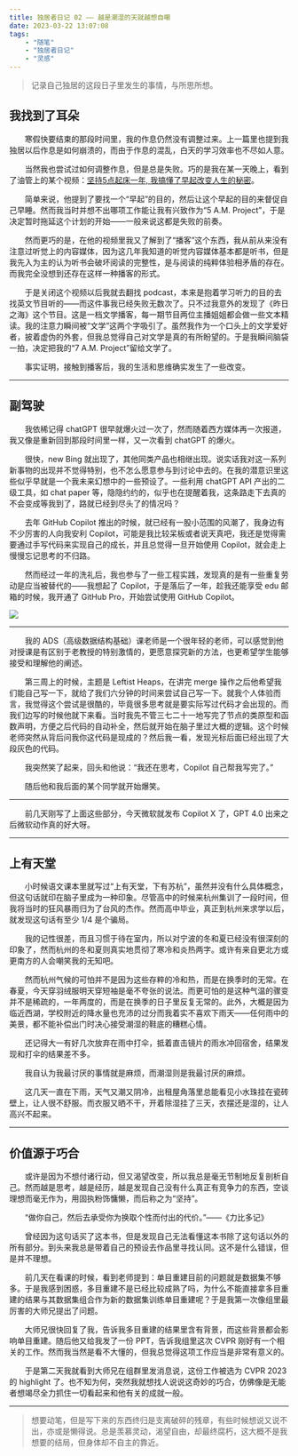 ```yaml
---
title: 独居者日记 02 —— 越是潮湿的天就越想自嘲
date: 2023-03-22 13:07:08
tags:
    - "随笔"
    - "独居者日记"
    - "灵感"
---
```


> 记录自己独居的这段日子里发生的事情，与所思所想。

<!-- more -->

## 我找到了耳朵

　　寒假快要结束的那段时间里，我的作息仍然没有调整过来。上一篇里也提到我独居以后作息是如何崩溃的，而由于作息的混乱，白天的学习效率也不尽如人意。

　　当然我也尝试过如何调整作息，但是总是失败。巧的是我在某一天晚上，看到了油管上的某个视频：[坚持5点起床一年, 我搞懂了早起改变人生的秘密](https://www.youtube.com/watch?v=4zXTyc2ZjXM)。

　　简单来说，他提到了要找一个“早起”的目的，然后让这个早起的目的来督促自己早睡。然而我当时并想不出哪项工作能让我有兴致作为“5 A.M. Project”，于是决定暂时拖延这个计划的开始——一般来说这都是失败的前奏。

　　然而更巧的是，在他的视频里我又了解到了“播客”这个东西，我从前从来没有注意过听觉上的内容媒体，因为这几年我知道的听觉内容媒体基本都是听书，但是我先入为主的认为听书会破坏阅读的完整性，是与阅读的纯粹体验相矛盾的存在。而我完全没想到还存在这样一种播客的形式。

　　于是关闭这个视频以后我就去翻找 podcast，本来是抱着学习听力的目的去找英文节目听的——而这件事我已经失败无数次了。只不过我意外的发现了《昨日之海》这个节目。这是一档文学播客，每一期节目两位主播姐姐都会做一些文本精读。我的注意力瞬间被“文学”这两个字吸引了。虽然我作为一个口头上的文学爱好者，披着虚伪的外套，但我总觉得自己对文学是真的有所盼望的。于是我瞬间脑袋一拍，决定把我的“7 A.M. Project”留给文学了。

　　事实证明，接触到播客后，我的生活和思维确实发生了一些改变。

---

## 副驾驶

　　我依稀记得 chatGPT 很早就爆火过一次了，然而随着西方媒体再一次报道，我又像是重新回到那段时间里一样，又一次看到 chatGPT 的爆火。

　　很快，new Bing 就出现了，其他同类产品也相继出现。说实话我对这一系列新事物的出现并不觉得特别，也不怎么愿意参与到讨论中去的。在我的潜意识里这些似乎早就是一个我未来幻想中的一些预设了。一些利用 chatGPT API 产出的二级工具，如 chat paper 等，隐隐约约的，似乎也在提醒着我，这条路走下去真的不会变成等我到了，路就已经到尽头了的情况吗？

　　去年 GitHub Copilot 推出的时候，就已经有一股小范围的风潮了，我身边有不少厉害的人向我安利 Copilot，可能是我比较呆板或者说天真吧，我还是觉得需要通过手写代码来实现自己的成长，并且总觉得一旦开始使用 Copilot，就会走上慢慢忘记思考的不归路。

　　然而经过一年的洗礼后，我也参与了一些工程实践，发现真的是有一些重复劳动是应当被替代的——我想起了 Copilot，于是落后了一年，趁我还能享受 edu 邮箱的时候，我开通了 GitHub Pro，开始尝试使用 GitHub Copilot。

![](GitHubPro.jpeg)

---

　　我的 ADS（高级数据结构基础）课老师是一个很年轻的老师，可以感觉到他对授课是有区别于老教授的特别激情的，更愿意探究新的方法，也更希望学生能够接受和理解他的阐述。

　　第三周上的时候，主题是 Leftist Heaps，在讲完 merge 操作之后他希望我们能自己写一下，就给了我们六分钟的时间来尝试自己写一下。就我个人体验而言，我觉得这个尝试是很酷的，毕竟很多思考就是要实际写过代码才会出现的。而我们边写的时候他就下来看。当时我先不管三七二十一地写完了节点的类原型和函数声明，方便之后代码的自动补全，然后就开始在脑子里过大概的逻辑。这个时候老师突然从背后问我你这代码是现成的？然后我一看，发现光标后面已经出现了大段灰色的代码。

　　我突然笑了起来，回头和他说：“我还在思考，Copilot 自己帮我写完了。”

　　随后他和我后面的某个同学就开始爆笑。

---

　　前几天刚写了上面这些部分，今天微软就发布 Copilot X 了，GPT 4.0 出来之后微软动作真的好大呀。

---

## 上有天堂

　　小时候语文课本里就写过“上有天堂，下有苏杭”，虽然并没有什么具体概念，但这句话就印在脑子里成为一种印象。尽管高中的时候来杭州集训了一段时间，但我将当时的狂风暴雨归为了台风的杰作。然而高中毕业，真正到杭州来求学以后，就发现这句话有至少 1/4 是个骗局。

　　我的记性很差，而且习惯于待在室内，所以对宁波的冬和夏已经没有很深刻的印象了，然而杭州的冬和夏则真实地贯彻了寒冷和炎热两字。或许有来自更北方或更南方的人会嘲笑我的无知吧。

　　然而杭州气候的可怕并不是因为这些存粹的冷和热，而是在换季时的无常。在春夏，今天穿羽绒服明天穿短袖是毫不夸张的说法。而更可怕的是这种气温的骤变并不是稀疏的，一年两度的，而是在换季的日子里反复无常的。此外，大概是因为临近西湖，学校附近的降水量也充沛的过分而我着实不喜欢下雨天——任何雨中的美景，都不能补偿出门时决心接受潮湿的鞋底的糟糕心情。

　　还记得大一有好几次放弃在雨中打伞，抵着直击镜片的雨水冲回宿舍，结果发现和打伞的结果差不多。

　　我自认为我最讨厌的事情就是麻烦，而潮湿则是我最讨厌的麻烦。

　　这几天一直在下雨，天气又潮又阴冷，出租屋角落里总能看见小水珠挂在瓷砖壁上，让人很不舒服。而衣服又晒不干，开着除湿挂了三天，衣摆还是湿的，让人高兴不起来。

---

## 价值源于巧合

　　或许是因为不想付诸行动，但又渴望改变，所以我总是毫无节制地反复剖析自己。然而越是思考，越是经历，越是发现自己没有什么真正有竞争力的东西，空谈理想而毫无作为，用固执粉饰慵懒，而后称之为“坚持”。

　　“做你自己，然后去承受你为换取个性而付出的代价。”——《力比多记》

　　曾经因为这句话买了这本书，但是发现自己无法看懂这本书除了这句话以外的所有部分。到头来我总是带着自己的预设去作品里寻找认同。这不是什么错误，但是并不理想。

　　前几天在看课的时候，看到老师提到：单目重建目前的问题就是数据集不够多。于是我感到困惑，多目重建不是已经比较成熟了吗，为什么不能直接拿多目重建的结果与其数据集组合作为新的数据集训练单目重建呢？于是我第一次像组里最厉害的大师兄提出了问题。

　　大师兄很快回复了我，告诉我多目重建的结果里含有背景，而这些背景都会影响单目重建。随后他又给我发了一份 PPT，告诉我组里这次 CVPR 刚好有一个相关的工作。然而我当然是看不大懂的，但我总觉得这项工作应当是非常有意义的。

　　于是第二天我就看到大师兄在组群里发消息说，这份工作被选为 CVPR 2023 的 highlight 了。也不知为何，突然我就想找人说说这奇妙的巧合，仿佛像是无能者想竭尽全力抓住一切看起来和他有关的成就一般。

---

> 想要动笔，但是写下来的东西终归是支离破碎的残章，有些时候想说又说不出，亦或是懒得说。总是羡慕灵动，渴望自由，却最终腐朽，这大概不是我想要的结局，但身体却不自主的靠近。